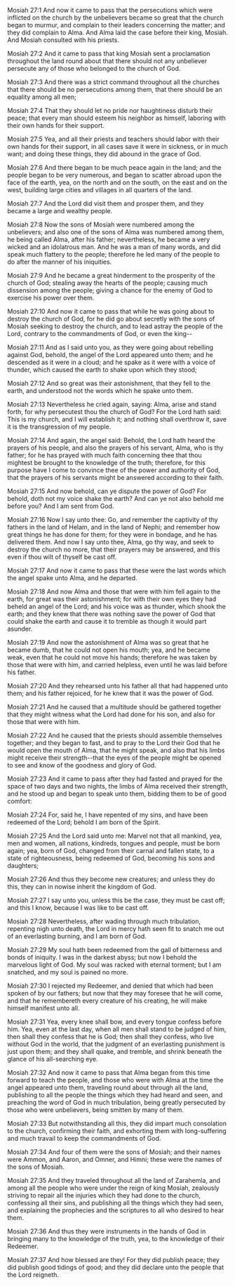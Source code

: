 Mosiah 27:1 And now it came to pass that the persecutions which were
inflicted on the church by the unbelievers became so great that the
church began to murmur, and complain to their leaders concerning the
matter; and they did complain to Alma. And Alma laid the case before
their king, Mosiah. And Mosiah consulted with his priests.

Mosiah 27:2 And it came to pass that king Mosiah sent a proclamation
throughout the land round about that there should not any unbeliever
persecute any of those who belonged to the church of God.

Mosiah 27:3 And there was a strict command throughout all the churches
that there should be no persecutions among them, that there should be an
equality among all men;

Mosiah 27:4 That they should let no pride nor haughtiness disturb their
peace; that every man should esteem his neighbor as himself, laboring
with their own hands for their support.

Mosiah 27:5 Yea, and all their priests and teachers should labor with
their own hands for their support, in all cases save it were in
sickness, or in much want; and doing these things, they did abound in
the grace of God.

Mosiah 27:6 And there began to be much peace again in the land; and the
people began to be very numerous, and began to scatter abroad upon the
face of the earth, yea, on the north and on the south, on the east and
on the west, building large cities and villages in all quarters of the
land.

Mosiah 27:7 And the Lord did visit them and prosper them, and they
became a large and wealthy people.

Mosiah 27:8 Now the sons of Mosiah were numbered among the unbelievers;
and also one of the sons of Alma was numbered among them, he being
called Alma, after his father; nevertheless, he became a very wicked and
an idolatrous man. And he was a man of many words, and did speak much
flattery to the people; therefore he led many of the people to do after
the manner of his iniquities.

Mosiah 27:9 And he became a great hinderment to the prosperity of the
church of God; stealing away the hearts of the people; causing much
dissension among the people; giving a chance for the enemy of God to
exercise his power over them.

Mosiah 27:10 And now it came to pass that while he was going about to
destroy the church of God, for he did go about secretly with the sons of
Mosiah seeking to destroy the church, and to lead astray the people of
the Lord, contrary to the commandments of God, or even the king--

Mosiah 27:11 And as I said unto you, as they were going about rebelling
against God, behold, the angel of the Lord appeared unto them; and he
descended as it were in a cloud; and he spake as it were with a voice of
thunder, which caused the earth to shake upon which they stood;

Mosiah 27:12 And so great was their astonishment, that they fell to the
earth, and understood not the words which he spake unto them.

Mosiah 27:13 Nevertheless he cried again, saying: Alma, arise and stand
forth, for why persecutest thou the church of God? For the Lord hath
said: This is my church, and I will establish it; and nothing shall
overthrow it, save it is the transgression of my people.

Mosiah 27:14 And again, the angel said: Behold, the Lord hath heard the
prayers of his people, and also the prayers of his servant, Alma, who is
thy father; for he has prayed with much faith concerning thee that thou
mightest be brought to the knowledge of the truth; therefore, for this
purpose have I come to convince thee of the power and authority of God,
that the prayers of his servants might be answered according to their
faith.

Mosiah 27:15 And now behold, can ye dispute the power of God? For
behold, doth not my voice shake the earth? And can ye not also behold me
before you? And I am sent from God.

Mosiah 27:16 Now I say unto thee: Go, and remember the captivity of thy
fathers in the land of Helam, and in the land of Nephi; and remember how
great things he has done for them; for they were in bondage, and he has
delivered them. And now I say unto thee, Alma, go thy way, and seek to
destroy the church no more, that their prayers may be answered, and this
even if thou wilt of thyself be cast off.

Mosiah 27:17 And now it came to pass that these were the last words
which the angel spake unto Alma, and he departed.

Mosiah 27:18 And now Alma and those that were with him fell again to the
earth, for great was their astonishment; for with their own eyes they
had beheld an angel of the Lord; and his voice was as thunder, which
shook the earth; and they knew that there was nothing save the power of
God that could shake the earth and cause it to tremble as though it
would part asunder.

Mosiah 27:19 And now the astonishment of Alma was so great that he
became dumb, that he could not open his mouth; yea, and he became weak,
even that he could not move his hands; therefore he was taken by those
that were with him, and carried helpless, even until he was laid before
his father.

Mosiah 27:20 And they rehearsed unto his father all that had happened
unto them; and his father rejoiced, for he knew that it was the power of
God.

Mosiah 27:21 And he caused that a multitude should be gathered together
that they might witness what the Lord had done for his son, and also for
those that were with him.

Mosiah 27:22 And he caused that the priests should assemble themselves
together; and they began to fast, and to pray to the Lord their God that
he would open the mouth of Alma, that he might speak, and also that his
limbs might receive their strength--that the eyes of the people might be
opened to see and know of the goodness and glory of God.

Mosiah 27:23 And it came to pass after they had fasted and prayed for
the space of two days and two nights, the limbs of Alma received their
strength, and he stood up and began to speak unto them, bidding them to
be of good comfort:

Mosiah 27:24 For, said he, I have repented of my sins, and have been
redeemed of the Lord; behold I am born of the Spirit.

Mosiah 27:25 And the Lord said unto me: Marvel not that all mankind,
yea, men and women, all nations, kindreds, tongues and people, must be
born again; yea, born of God, changed from their carnal and fallen
state, to a state of righteousness, being redeemed of God, becoming his
sons and daughters;

Mosiah 27:26 And thus they become new creatures; and unless they do
this, they can in nowise inherit the kingdom of God.

Mosiah 27:27 I say unto you, unless this be the case, they must be cast
off; and this I know, because I was like to be cast off.

Mosiah 27:28 Nevertheless, after wading through much tribulation,
repenting nigh unto death, the Lord in mercy hath seen fit to snatch me
out of an everlasting burning, and I am born of God.

Mosiah 27:29 My soul hath been redeemed from the gall of bitterness and
bonds of iniquity. I was in the darkest abyss; but now I behold the
marvelous light of God. My soul was racked with eternal torment; but I
am snatched, and my soul is pained no more.

Mosiah 27:30 I rejected my Redeemer, and denied that which had been
spoken of by our fathers; but now that they may foresee that he will
come, and that he remembereth every creature of his creating, he will
make himself manifest unto all.

Mosiah 27:31 Yea, every knee shall bow, and every tongue confess before
him. Yea, even at the last day, when all men shall stand to be judged of
him, then shall they confess that he is God; then shall they confess,
who live without God in the world, that the judgment of an everlasting
punishment is just upon them; and they shall quake, and tremble, and
shrink beneath the glance of his all-searching eye.

Mosiah 27:32 And now it came to pass that Alma began from this time
forward to teach the people, and those who were with Alma at the time
the angel appeared unto them, traveling round about through all the
land, publishing to all the people the things which they had heard and
seen, and preaching the word of God in much tribulation, being greatly
persecuted by those who were unbelievers, being smitten by many of them.

Mosiah 27:33 But notwithstanding all this, they did impart much
consolation to the church, confirming their faith, and exhorting them
with long-suffering and much travail to keep the commandments of God.

Mosiah 27:34 And four of them were the sons of Mosiah; and their names
were Ammon, and Aaron, and Omner, and Himni; these were the names of the
sons of Mosiah.

Mosiah 27:35 And they traveled throughout all the land of Zarahemla, and
among all the people who were under the reign of king Mosiah, zealously
striving to repair all the injuries which they had done to the church,
confessing all their sins, and publishing all the things which they had
seen, and explaining the prophecies and the scriptures to all who
desired to hear them.

Mosiah 27:36 And thus they were instruments in the hands of God in
bringing many to the knowledge of the truth, yea, to the knowledge of
their Redeemer.

Mosiah 27:37 And how blessed are they! For they did publish peace; they
did publish good tidings of good; and they did declare unto the people
that the Lord reigneth.
